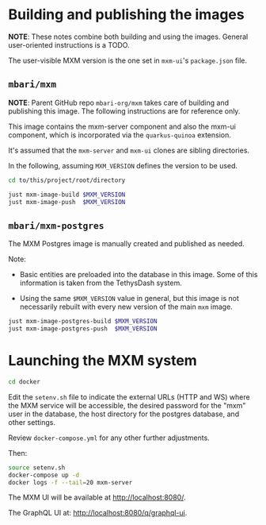 # Building and publishing the images

**NOTE**: These notes combine both building and using the images.
General user-oriented instructions is a TODO.

The user-visible MXM version is the one set in `mxm-ui`'s `package.json` file.

## `mbari/mxm`

**NOTE**: Parent GitHub repo `mbari-org/mxm` takes care of building and publishing this image.
The following instructions are for reference only.

This image contains the mxm-server component and also the mxm-ui component,
which is incorporated via the `quarkus-quinoa` extension.

It's assumed that the `mxm-server` and `mxm-ui` clones are sibling directories.

In the following, assuming `MXM_VERSION` defines the version to be used.

```bash
cd to/this/project/root/directory

just mxm-image-build $MXM_VERSION
just mxm-image-push  $MXM_VERSION
```

## `mbari/mxm-postgres`

The MXM Postgres image is manually created and published as needed.

Note:

- Basic entities are preloaded into the database in this image. 
  Some of this information is taken from the TethysDash system.

- Using the same `$MXM_VERSION` value in general, but this image is not
  necessarily rebuilt with every new version of the main `mxm` image.

```bash
just mxm-image-postgres-build $MXM_VERSION
just mxm-image-postgres-push  $MXM_VERSION
```

# Launching the MXM system

```bash
cd docker
```

Edit the `setenv.sh` file to indicate
the external URLs (HTTP and WS) where the MXM service will be accessible,
the desired password for the "mxm" user in the database,
the host directory for the postgres database,
and other settings.

Review `docker-compose.yml` for any other further adjustments.

Then:

```bash
source setenv.sh
docker-compose up -d
docker logs -f --tail=20 mxm-server
```

The MXM UI will be available at <http://localhost:8080/>.

The GraphQL UI at: <http://localhost:8080/q/graphql-ui>.
